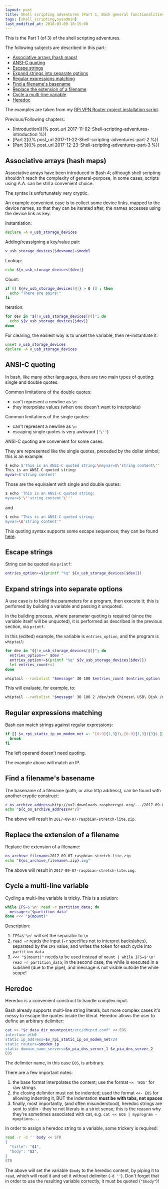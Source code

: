 ```yaml
---
layout: post
title: Shell scripting adventures (Part 1, Bash general functionalities)
tags: [shell_scripting,sysadmin]
last_modified_at: 2018-03-09 18:15:00
---
```


This is the Part 1 (of 3) of the shell scripting adventures.

The following subjects are described in this part:

- [Associative arrays (hash maps)](/Shell-scripting-adventures-part-1#associative-arrays-hash-maps)
- [ANSI-C quoting](/Shell-scripting-adventures-part-1#ansi-c-quoting)
- [Escape strings](/Shell-scripting-adventures-part-1#escape-strings)
- [Expand strings into separate options](/Shell-scripting-adventures-part-1#expand-strings-into-separate-options)
- [Regular expressions matching](/Shell-scripting-adventures-part-1#regular-expressions-matching)
- [Find a filename's basename](/Shell-scripting-adventures-part-1#find-a-filenames-basename)
- [Replace the extension of a filename](/Shell-scripting-adventures-part-1#replace-the-extension-of-a-filename)
- [Cycle a multi-line variable](/Shell-scripting-adventures-part-1#cycle-a-multi-line-variable)
- [Heredoc](/Shell-scripting-adventures-part-1#heredoc)

The examples are taken from my [RPi VPN Router project installation script](https://github.com/saveriomiroddi/rpi_vpn_router/blob/master/install_vpn_router.sh).

Previous/Following chapters:

- [Introduction]({% post_url 2017-11-02-Shell-scripting-adventures-introduction %})
- [Part 2]({% post_url 2017-11-22-Shell-scripting-adventures-part-2 %})
- [Part 3]({% post_url 2017-12-23-Shell-scripting-adventures-part-3 %})

## Associative arrays (hash maps)

Associative arrays have been introduced in Bash 4; although shell scripting shouldn't reach the complexity of general-purpose, in some cases, scripts using A.A. can be still a convenient choice.

The syntax is unfortunately very cryptic.

An example convenient case is to collect some device links, mapped to the device names, so that they can be iterated after, the names accesses using the device link as key.

Instantiation:

```sh
declare -A v_usb_storage_devices
```

Adding/reassigning a key/value pair:

```sh
v_usb_storage_devices[$devname]=$model
```

Lookup:

```sh
echo ${v_usb_storage_devices[$dev]}
```

Count:

```sh
if [[ ${#v_usb_storage_devices[@]} > 0 ]] ; then
  echo "There are pairs!"
fi
```

Iteration:

```sh
for dev in "${!v_usb_storage_devices[@]}"; do
  echo ${v_usb_storage_devices[$dev]}
done
```

For clearing, the easiest way is to unset the variable, then re-instantiate it:

```sh
unset v_usb_storage_devices
declare -A v_usb_storage_devices
```

## ANSI-C quoting

In bash, like many other languages, there are two main types of quoting: single and double quotes.

Common limitations of the double quotes:

- can't represent a newline as `\n`
- they interpolate values (when one doesn't want to interpolate)

Common limitations of the single quotes:

- can't represent a newline as `\n`
- escaping single quotes is very awkward (`'\''`)

ANSI-C quoting are convenient for some cases.

They are represented like the single quotes, preceded by the dollar simbol; this is an example:

```sh
$ echo $'This is an ANSI-C quoted string:\nmyvar=$\'string content\''
This is an ANSI-C quoted string:
myvar=$'string content'
```

Those are the equivalent with single and double quotes:
```sh
$ echo 'This is an ANSI-C quoted string:
myvar=$'\''string content'\'''
```

and

```sh
$ echo "This is an ANSI-C quoted string:
myvar=\$'string content'"
```

This quoting syntax supports some escape sequences; they can be found [here](https://www.gnu.org/software/bash/manual/html_node/ANSI_002dC-Quoting.html).

## Escape strings

String can be quoted via `printf`:

```sh
entries_option+=$(printf "%q" ${v_usb_storage_devices[$dev]})
```

## Expand strings into separate options

A use case is to build the parameters for a program, then execute it; this is perfomed by building a variable and passing it unquoted.

In the building process, where parameter quoting is required (since the variable itself will be unquoted), it is performed as described in the previous section, via `printf`.

In this (edited) example, the variable is `entries_option`, and the program is `whiptail`:

```sh
for dev in "${!v_usb_storage_devices[@]}"; do
  entries_option+=" $dev "
  entries_option+=$(printf "%q" ${v_usb_storage_devices[$dev]})
  let entries_count+=1
done

whiptail --radiolist "$message" 30 100 $entries_count $entries_option
```

This will evaluate, for example, to:

```sh
whiptail --radiolist "$message" 30 100 2 /dev/sdb Chinese\ USB\ Disk /dev/sdc Super\ Flash\ Card
```

## Regular expressions matching

Bash can match strings against regular expressions:

```sh
if [[ $v_rpi_static_ip_on_modem_net =~ ^[0-9]{1,3}(\.[0-9]{1,3}){3}$ ]]; then
  break
fi
```

The left operand doesn't need quoting.

The example above will match an IP.

## Find a filename's basename

The basename of a filename (path, or also http address), can be found with another cryptic construct:

```sh
c_os_archive_address=http://vx2-downloads.raspberrypi.org/.../2017-09-07-raspbian-stretch-lite.zip
echo "${c_os_archive_address##*/}"
```

The above will result in `2017-09-07-raspbian-stretch-lite.zip`.

## Replace the extension of a filename

Replace the extension of a filename:

```sh
os_archive_filename=2017-09-07-raspbian-stretch-lite.zip
echo "${os_archive_filename%.zip}.img"
```

The above will result in `2017-09-07-raspbian-stretch-lite.img`.

## Cycle a multi-line variable

Cycling a multi-line variable is tricky. This is a solution:

```sh
while IFS=$'\n' read -r partition_data; do
  message+="$partition_data"
done <<< "$(mount)"
```

Description:

1. `IFS=$'\n'` will set the separator to `\n`
2. `read -r` reads the input (`-r` specifies not to interpret backslahes), separated by the `IFS` value, and writes the token for each cycle into `partition_data`
3. `<<< "$(mount)"` needs to be used instead of `mount | while IFS=$'\n' read -r partition_data`; in the second case, the while is executed in a subshell (due to the pipe), and message is not visible outside the while scope!

## Heredoc

Heredoc is a convenient construct to handle complex input.

Bash already supports multi-line string literals, but more complex cases it's messy to escape the quotes inside the literal. Heredoc allows the user to define an arbitrary delimiter:

```sh
cat >> "$c_data_dir_mountpoint/etc/dhcpcd.conf" << EOS
interface eth0
static ip_address=$v_rpi_static_ip_on_modem_net/24
static routers=$modem_ip
static domain_name_servers=$v_pia_dns_server_1 $v_pia_dns_server_2
EOS
```

The delimiter name, in this case `EOS`, is arbitrary.

There are a few important notes:

1. the base format interpolates the content; use the format `<< 'EOS'` for raw strings
2. the closing delimiter must not be indented; used the format `<<- EOS` for allowing indenting it, BUT the indentation **must be with tabs, not spaces**
3. finally, most importantly, (and often misunderstood), heredoc strings are sent to stdin - they're not literals in a strict sense; this is the reason why they're sometimes associated with cat, e.g. `cat << EOS | myprogram -myoptions...`

In order to assign a heredoc string to a variable, some trickery is required:

```sh
read -r -d '' body << STR
{
  "title": "$1",
  "body": "$2",
}
STR
```

The above will set the variable `$body` to the heredoc content, by piping it to `read`, which will read it and set it without delimiter (`-d ''`). Don't forget that in order to use the resulting variable correctly, it must be quoted (`"$body"`)!
